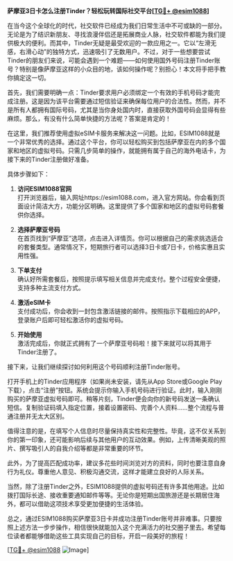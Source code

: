 **萨摩亚3日卡怎么注册Tinder？轻松玩转国际社交平台[[TG💪+ @esim1088](https://t.me/s/esim1088)]**

在当今这个全球化的时代，社交软件已经成为我们日常生活中不可或缺的一部分。无论是为了结识新朋友、寻找浪漫伴侣还是拓展商业人脉，社交软件都能为我们提供极大的便利。而其中，Tinder无疑是最受欢迎的一款应用之一。它以“左滑无感，右滑心动”的独特方式，迅速吸引了无数用户。不过，对于一些想要尝试Tinder的朋友们来说，可能会遇到一个难题——如何使用国外号码注册Tinder账号？特别是像萨摩亚这样的小众目的地，该如何操作呢？别担心！本文将手把手教你搞定这一切。

首先，我们需要明确一点：Tinder要求用户必须绑定一个有效的手机号码才能完成注册。这是因为该平台需要通过短信验证来确保每位用户的合法性。然而，并不是所有人都拥有国际号码，尤其是当你身处国内时，直接获取外国号码会显得有些麻烦。那么，有没有什么简单快捷的方法呢？答案是肯定的！

在这里，我们推荐使用虚拟eSIM卡服务来解决这一问题。比如，ESIM1088就是一个非常优秀的选择。通过这个平台，你可以轻松购买到包括萨摩亚在内的多个国家和地区的虚拟号码。只需几步简单的操作，就能拥有属于自己的海外电话卡，为接下来的Tinder注册做好准备。

具体步骤如下：

1. **访问ESIM1088官网**  
   打开浏览器后，输入网址https://esim1088.com，进入官方网站。你会看到页面设计简洁大方，功能分区明确。这里提供了多个国家和地区的虚拟号码套餐供你选择。

2. **选择萨摩亚号码**  
   在首页找到“萨摩亚”选项，点击进入详情页。你可以根据自己的需求挑选适合的套餐类型。通常情况下，短期旅行者可以选择3日卡或7日卡，价格实惠且实用性强。

3. **下单支付**  
   确认好所需套餐后，按照提示填写相关信息并完成支付。整个过程安全便捷，支持多种主流支付方式。

4. **激活eSIM卡**  
   支付成功后，你会收到一封包含激活链接的邮件。按照指示下载相应的APP，登录账户后即可轻松激活你的虚拟号码。

5. **开始使用**  
   激活完成后，你就正式拥有了一个萨摩亚号码啦！接下来就可以将其用于Tinder注册了。

接下来，让我们继续探讨如何利用这个号码顺利注册Tinder账号。

打开手机上的Tinder应用程序（如果尚未安装，请先从App Store或Google Play下载），点击“注册”按钮。系统会提示你输入手机号码进行验证。此时，输入刚刚购买的萨摩亚虚拟号码即可。稍等片刻，Tinder便会向你的新号码发送一条确认短信。复制验证码填入指定位置，接着设置密码、完善个人资料……整个流程与普通注册并无太大区别。

值得注意的是，在填写个人信息时尽量保持真实性和完整性。毕竟，这不仅关系到你的第一印象，还可能影响后续与其他用户的互动效果。例如，上传清晰美观的照片、撰写吸引人的自我介绍等都是非常重要的环节。

此外，为了提高匹配成功率，建议多花些时间浏览对方的资料，同时也要注意自身行为礼仪。尊重他人意见、积极沟通交流，这样才能建立良好的人际关系。

当然，除了注册Tinder之外，ESIM1088提供的虚拟号码还有许多其他用途。比如拨打国际长途、接收重要通知邮件等等。无论你是短期出国旅游还是长期居住海外，都可以借助这项技术享受更加便捷的生活体验。

总之，通过ESIM1088购买萨摩亚3日卡并成功注册Tinder账号并非难事。只要按照上述方法一步步操作，相信很快就能加入这个充满活力的社交圈子里去。希望每位读者都能够借助这些工具实现自己的目标，开启一段美好的旅程！

[[TG💪+ @esim1088](https://t.me/s/esim1088) ![Image](https://i.postimg.cc/4NQfJmqS/Snipaste-2025-05-13-00-14-12.png)]